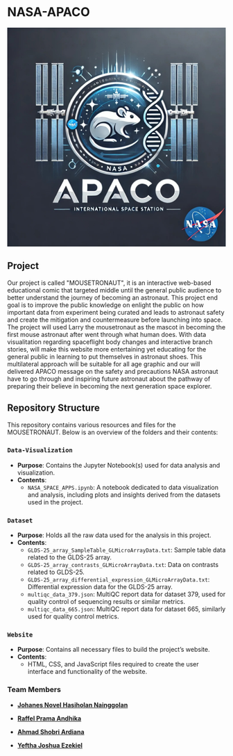 # NASA-APACO

<div align="center">
  <img src="https://github.com/ArkZ10/NASA-APACO/blob/main/Logo.jpg" alt="team members" width="800"/>
</div>


## Project
Our project is called "MOUSETRONAUT", it is an interactive web-based educational comic that targeted middle until the general public audience to better understand the journey of becoming an astronaut. This project end goal is to improve the public knowledge on enlight the public on how important data from experiment being curated and leads to astronaut safety and create the mitigation and countermeasure before launching into space. The project will used Larry the mousetronaut as the mascot in becoming the first mouse astronaut after went through what human does. With data visualitation regarding spaceflight body changes and interactive branch stories, will make this website more entertaining yet educating for the general public in learning to put themselves in astronaut shoes. This multilateral approach will be suitable for all age graphic and our will delivered APACO message on the safety and precautions NASA astronaut have to go through and inspiring future astronaut about the pathway of preparing their believe in becoming the next generation space explorer.


## Repository Structure

This repository contains various resources and files for the MOUSETRONAUT. Below is an overview of the folders and their contents:

### `Data-Visualization`
- **Purpose**: Contains the Jupyter Notebook(s) used for data analysis and visualization.
- **Contents**: 
  - `NASA_SPACE_APPS.ipynb`: A notebook dedicated to data visualization and analysis, including plots and insights derived from the datasets used in the project.

### `Dataset`
- **Purpose**: Holds all the raw data used for the analysis in this project.
- **Contents**: 
  - `GLDS-25_array_SampleTable_GLMicroArrayData.txt`: Sample table data related to the GLDS-25 array.
  - `GLDS-25_array_contrasts_GLMicroArrayData.txt`: Data on contrasts related to GLDS-25.
  - `GLDS-25_array_differential_expression_GLMicroArrayData.txt`: Differential expression data for the GLDS-25 array.
  - `multiqc_data_379.json`: MultiQC report data for dataset 379, used for quality control of sequencing results or similar metrics.
  - `multiqc_data_665.json`: MultiQC report data for dataset 665, similarly used for quality control metrics.
  
### `Website`
- **Purpose**: Contains all necessary files to build the project’s website.
- **Contents**: 
  - HTML, CSS, and JavaScript files required to create the user interface and functionality of the website.

### Team Members
- **[Johanes Novel Hasiholan Nainggolan](https://www.linkedin.com/in/johanesnovel/)**  

- **[Raffel Prama Andhika](https://www.linkedin.com/in/raffel-prama-andhika-24206a149/)**  

- **[Ahmad Shobri Ardiana](https://www.linkedin.com/in/ahmadshobri/)**

- **[Yeftha Joshua Ezekiel](https://www.linkedin.com/in/yefthajoshua/)**  

